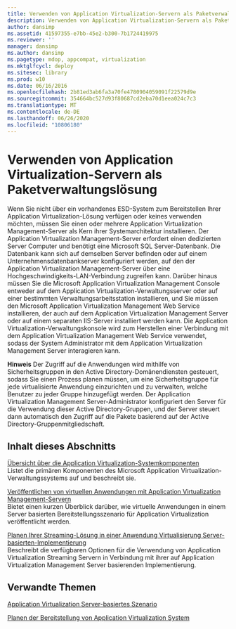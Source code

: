 ```yaml
---
title: Verwenden von Application Virtualization-Servern als Paketverwaltungslösung
description: Verwenden von Application Virtualization-Servern als Paketverwaltungslösung
author: dansimp
ms.assetid: 41597355-e7bb-45e2-b300-7b1724419975
ms.reviewer: ''
manager: dansimp
ms.author: dansimp
ms.pagetype: mdop, appcompat, virtualization
ms.mktglfcycl: deploy
ms.sitesec: library
ms.prod: w10
ms.date: 06/16/2016
ms.openlocfilehash: 2b81ed3ab6fa3a70fe4780904059091f22579d9e
ms.sourcegitcommit: 354664bc527d93f80687cd2eba70d1eea024c7c3
ms.translationtype: MT
ms.contentlocale: de-DE
ms.lasthandoff: 06/26/2020
ms.locfileid: "10806180"
---
```

# Verwenden von Application Virtualization-Servern als Paketverwaltungslösung


Wenn Sie nicht über ein vorhandenes ESD-System zum Bereitstellen Ihrer Application Virtualization-Lösung verfügen oder keines verwenden möchten, müssen Sie einen oder mehrere Application Virtualization Management-Server als Kern ihrer Systemarchitektur installieren. Der Application Virtualization Management-Server erfordert einen dedizierten Server Computer und benötigt eine Microsoft SQL Server-Datenbank. Die Datenbank kann sich auf demselben Server befinden oder auf einem Unternehmensdatenbankserver konfiguriert werden, auf den der Application Virtualization Management-Server über eine Hochgeschwindigkeits-LAN-Verbindung zugreifen kann. Darüber hinaus müssen Sie die Microsoft Application Virtualization Management Console entweder auf dem Application Virtualization-Verwaltungsserver oder auf einer bestimmten Verwaltungsarbeitsstation installieren, und Sie müssen den Microsoft Application Virtualization Management Web Service installieren, der auch auf dem Application Virtualization Management Server oder auf einem separaten IIS-Server installiert werden kann. Die Application Virtualization-Verwaltungskonsole wird zum Herstellen einer Verbindung mit dem Application Virtualization Management Web Service verwendet, sodass der System Administrator mit dem Application Virtualization Management Server interagieren kann.

**Hinweis**  Der Zugriff auf die Anwendungen wird mithilfe von Sicherheitsgruppen in den Active Directory-Domänendiensten gesteuert, sodass Sie einen Prozess planen müssen, um eine Sicherheitsgruppe für jede virtualisierte Anwendung einzurichten und zu verwalten, welche Benutzer zu jeder Gruppe hinzugefügt werden. Der Application Virtualization Management Server-Administrator konfiguriert den Server für die Verwendung dieser Active Directory-Gruppen, und der Server steuert dann automatisch den Zugriff auf die Pakete basierend auf der Active Directory-Gruppenmitgliedschaft.

 

## Inhalt dieses Abschnitts


<a href="" id="overview-of-the-application-virtualization-system-components"></a>[Übersicht über die Application Virtualization-Systemkomponenten](overview-of-the-application-virtualization-system-components.md)  
Listet die primären Komponenten des Microsoft Application Virtualization-Verwaltungssystems auf und beschreibt sie.

<a href="" id="publishing-virtual-applications-using-application-virtualization-management-servers"></a>[Veröffentlichen von virtuellen Anwendungen mit Application Virtualization Management-Servern](publishing-virtual-applications-using-application-virtualization-management-servers.md)  
Bietet einen kurzen Überblick darüber, wie virtuelle Anwendungen in einem Server basierten Bereitstellungsszenario für Application Virtualization veröffentlicht werden.

<a href="" id="planning-your-streaming-solution-in-an-application-virtualization-server-based-implementation"></a>[Planen Ihrer Streaming-Lösung in einer Anwendung Virtualisierung Server-basierten-Implementierung](planning-your-streaming-solution-in-an-application-virtualization-server-based-implementation.md)  
Beschreibt die verfügbaren Optionen für die Verwendung von Application Virtualization Streaming Servern in Verbindung mit ihrer auf Application Virtualization Management Server basierenden Implementierung.

## Verwandte Themen


[Application Virtualization Server-basiertes Szenario](application-virtualization-server-based-scenario.md)

[Planen der Bereitstellung von Application Virtualization System](planning-for-application-virtualization-system-deployment.md)

 

 





